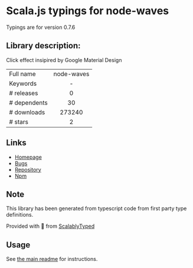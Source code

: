 
# Scala.js typings for node-waves

Typings are for version 0.7.6

## Library description:
Click effect insipired by Google Material Design

|                    |                 |
| ------------------ | :-------------: |
| Full name          | node-waves |
| Keywords           | - |
| # releases         | 0 |
| # dependents       | 30 |
| # downloads        | 273240 |
| # stars            | 2 |

## Links
- [Homepage](http://fian.my.id/Waves)
- [Bugs](https://github.com/fians/Waves/issues)
- [Repository](https://github.com/fians/Waves)
- [Npm](https://www.npmjs.com/package/node-waves)
    


## Note
This library has been generated from typescript code from first party type definitions.

Provided with :purple_heart: from [ScalablyTyped](https://github.com/oyvindberg/ScalablyTyped)

## Usage
See [the main readme](../../readme.md) for instructions.


